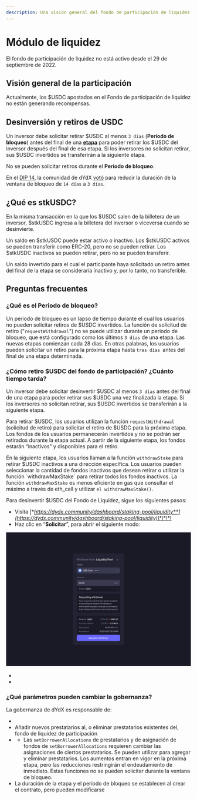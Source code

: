 ```yaml
---
description: Una visión general del fondo de participación de liquidez
---
```


# Módulo de liquidez

El fondo de participación de liquidez no está activo desde el 29 de septiembre de 2022.

## Visión general **de la participación**

Actualmente, los $USDC apostados en el Fondo de participación de liquidez no están generando recompensas.



## Desinversión y retiros de USDC

Un inversor debe solicitar retirar $USDC al menos `3 días` (**Periodo de bloqueo**) antes del final de una [**etapa**](../start-here/epochs.md)  para poder retirar los $USDC del inversor después del final de esa etapa. Si los inversores no solicitan retirar, sus $USDC invertidos se transferirán a la siguiente etapa.

No se pueden solicitar retiros durante el **Periodo de bloqueo**.

En el [DIP 14](https://github.com/dydxfoundation/dip/blob/master/content/dips/DIP-14.md), la comunidad de dYdX [votó](https://dydx.community/dashboard/proposal/7) para reducir la duración de la ventana de bloqueo de `14 días` a `3 días`.

## ¿Qué es stkUSDC?

En la misma transacción en la que los $USDC salen de la billetera de un inversor, $stkUSDC ingresa a la billetera del inversor o viceversa cuando se desinvierte.

Un saldo en $stkUSDC puede estar activo o inactivo. Los $stkUSDC activos se pueden transferir como ERC-20, pero no se pueden retirar. Los $stkUSDC inactivos se pueden retirar, pero no se pueden transferir.

Un saldo invertido para el cual el participante haya solicitado un retiro antes del final de la etapa se consideraría inactivo y, por lo tanto, no transferible.

## Preguntas frecuentes

### ¿Qué es el Periodo de bloqueo?

Un periodo de bloqueo es un lapso de tiempo durante el cual los usuarios no pueden solicitar retiros de $USDC invertidos. La función de solicitud de retiro ("`requestWithdrawal`") no se puede utilizar durante un periodo de bloqueo, que está configurado como los últimos `3 días` de una etapa. Las nuevas etapas comienzan cada 28 días. En otras palabras, los usuarios pueden solicitar un retiro para la próxima etapa hasta `tres días `antes del final de una etapa determinada.

### ¿Cómo retiro $USDC del fondo de participación? ¿Cuánto tiempo tarda?

Un inversor debe solicitar desinvertir $USDC al menos `3 días` antes del final de una etapa para poder retirar sus $USDC una vez finalizada la etapa. Si los inversores no solicitan retirar, sus $USDC invertidos se transferirán a la siguiente etapa.

Para retirar $USDC, los usuarios utilizan la función `requestWithdrawal` (solicitud de retiro) para solicitar el retiro de $USDC para la próxima etapa. Los fondos de los usuarios permanecerán invertidos y no se podrán ser retirados durante la etapa actual. A partir de la siguiente etapa, los fondos estarán “inactivos” y disponibles para el retiro.

En la siguiente etapa, los usuarios llaman a la función `withdrawStake` para retirar $USDC inactivos a una dirección específica. Los usuarios pueden seleccionar la cantidad de fondos inactivos que desean retirar o utilizar la función \`withdrawMaxStake\` para retirar todos los fondos inactivos. La función `withdrawMaxStake` es menos eficiente en gas que consultar el máximo a través de eth\_call y utilizar `el withdrawMaxStake()`.

Para desinvertir $USDC del Fondo de Liquidez, sigue los siguientes pasos:

* Visita [**https://dydx.community/dashboard/staking-pool/liquidity**](https://dydx.community/dashboard/staking-pool/liquidity)\*\*\*\*
* Haz clic en “**Solicitar**”, para abrir el siguiente modo:

![Solicitud de retiro](../.gitbook/assets/1-withdraw-from-liquidity-pool.png)

*
*

### ¿Qué parámetros pueden cambiar la gobernanza?

La gobernanza de dYdX es responsable de:

*
* Añadir nuevos prestatarios al, o eliminar prestatarios existentes del, fondo de liquidez de participación
*
  * Las `setBorrowerAllocations` de prestatarios y de asignación de fondos de `setBorrowerAllocations` requieren cambiar las asignaciones de ciertos prestatarios. Se pueden utilizar para agregar y eliminar prestatarios. Los aumentos entran en vigor en la próxima etapa, pero las reducciones restringirán el endeudamiento de inmediato. Estas funciones no se pueden solicitar durante la ventana de bloqueo.
* La duración de la etapa y el periodo de bloqueo se establecen al crear el contrato, pero pueden modificarse
